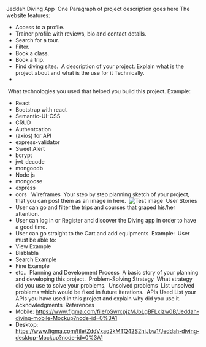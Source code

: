 Jeddah Diving App
​
One Paragraph of project description goes here
​
The website features: 
​
- Access to a profile. 
- Trainer profile with reviews, bio and contact details. 
- Search for a tour. 
- Filter. 
- Book a class. 
- Book a trip.
- Find diving sites.
​
A description of your project. Explain what is the project about and what is the use for it Technically.
​
- 
​
What technologies you used that helped you build this project.
​
Example:
​
- React
- Bootstrap with react
- Semantic-UI-CSS
- CRUD
- Authentcation
- (axios) for API
- express-validator
- Sweet Alert
- bcrypt
- jwt_decode
- mongoodb
- Node js
- mongoose
- express 
- cors 
​
​
Wireframes
​
Your step by step planning sketch of your project, that you can post them as an image in here.
​
![Test image](https://i.ibb.co/hH1spmc/First-user-flow-desktop.jpg)
​
User Stories
​
- User can go and filter the trips and courses that graped his/her attention.
- User can log in or Register and discover the Diving app in order to have a good time. 
- User can go straight to the Cart and add equipments 
​
Example:
​
User must be able to:
​
- View Example
- Blablabla
- Search Example
- Fine Example
- etc..
​
Planning and Development Process
​
A basic story of your planning and developing this project.
​
Problem-Solving Strategy
​
What strategy did you use to solve your problems.
​
Unsolved problems
​
List unsolved problems which would be fixed in future iterations.
​
APIs Used
​
List your APIs you have used in this project and explain why did you use it.
​
Acknowledgments
​
References
​
- Mobile:
https://www.figma.com/file/oSwrcpjzMJbLgBFLxIzw0B/Jeddah-diving-mobile-Mockup?node-id=0%3A1
​
- Desktop:
https://www.figma.com/file/ZddVxaq2kMTQ42S2hiJbw1/Jeddah-diving-desktop-Mockup?node-id=0%3A1
​
